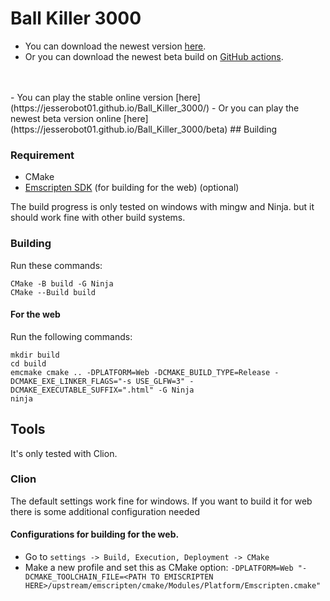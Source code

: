 # **Ball Killer 3000**

- You can download the newest version [here](https://github.com/JesseRobot01/Ball_Killer_3000/releases).
- Or you can download the newest beta build
  on [GitHub actions](https://github.com/JesseRobot01/Ball_Killer_3000/actions).
<br>
<br>
- You can play the stable online version [here](https://jesserobot01.github.io/Ball_Killer_3000/)
- Or you can play the newest beta version online [here](https://jesserobot01.github.io/Ball_Killer_3000/beta)
## Building

### Requirement

- CMake
- [Emscripten SDK](https://emscripten.org/docs/getting_started/downloads.html) (for building for the web) (optional)

The build progress is only tested on windows with mingw and Ninja. but it should work fine with other build systems.

### Building

Run these commands:

```
CMake -B build -G Ninja
CMake --Build build
```

#### For the web

Run the following commands:

``` 
mkdir build
cd build
emcmake cmake .. -DPLATFORM=Web -DCMAKE_BUILD_TYPE=Release -DCMAKE_EXE_LINKER_FLAGS="-s USE_GLFW=3" -DCMAKE_EXECUTABLE_SUFFIX=".html" -G Ninja
ninja
```

## Tools

It's only tested with Clion.

### Clion

The default settings work fine for windows.
If you want to build it for web there is some additional configuration needed

#### Configurations for building for the web.

- Go to `settings -> Build, Execution, Deployment -> CMake`
- Make a new profile and set this as CMake
  option: `-DPLATFORM=Web "-DCMAKE_TOOLCHAIN_FILE=<PATH TO EMISCRIPTEN HERE>/upstream/emscripten/cmake/Modules/Platform/Emscripten.cmake"`
